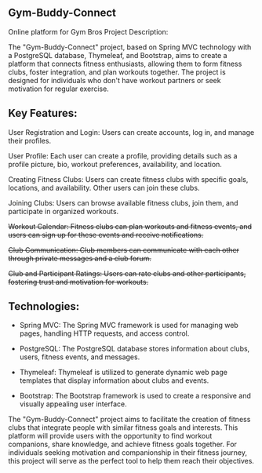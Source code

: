 ## Gym-Buddy-Connect
Online platform for Gym Bros 
Project Description:

The "Gym-Buddy-Connect" project, based on Spring MVC technology with a PostgreSQL database, Thymeleaf, and Bootstrap, aims to create a platform that connects fitness enthusiasts, allowing them to form fitness clubs, foster integration, and plan workouts together. The project is designed for individuals who don't have workout partners or seek motivation for regular exercise.

## Key Features:

User Registration and Login: Users can create accounts, log in, and manage their profiles.

User Profile: Each user can create a profile, providing details such as a profile picture, bio, workout preferences, availability, and location.

Creating Fitness Clubs: Users can create fitness clubs with specific goals, locations, and availability. Other users can join these clubs.

Joining Clubs: Users can browse available fitness clubs, join them, and participate in organized workouts.

~~Workout Calendar: Fitness clubs can plan workouts and fitness events, and users can sign up for these events and receive notifications.~~

~~Club Communication: Club members can communicate with each other through private messages and a club forum.~~

~~Club and Participant Ratings: Users can rate clubs and other participants, fostering trust and motivation for workouts.~~

## Technologies:

* Spring MVC: The Spring MVC framework is used for managing web pages, handling HTTP requests, and access control.

* PostgreSQL: The PostgreSQL database stores information about clubs, users, fitness events, and messages.

* Thymeleaf: Thymeleaf is utilized to generate dynamic web page templates that display information about clubs and events.

* Bootstrap: The Bootstrap framework is used to create a responsive and visually appealing user interface.

The "Gym-Buddy-Connect" project aims to facilitate the creation of fitness clubs that integrate people with similar fitness goals and interests. This platform will provide users with the opportunity to find workout companions, share knowledge, and achieve fitness goals together. For individuals seeking motivation and companionship in their fitness journey, this project will serve as the perfect tool to help them reach their objectives.
